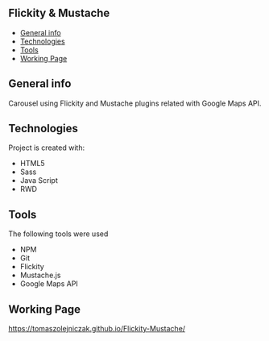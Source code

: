 ## Flickity & Mustache
* [General info](#general-info)
* [Technologies](#technologies)
* [Tools](#tools)
* [Working Page](#working-page)

## General info
Carousel using Flickity and Mustache plugins related with Google Maps API.

## Technologies
Project is created with:
* HTML5
* Sass
* Java Script
* RWD

## Tools
The following tools were used
* NPM
* Git
* Flickity
* Mustache.js
* Google Maps API

## Working Page
https://tomaszolejniczak.github.io/Flickity-Mustache/
